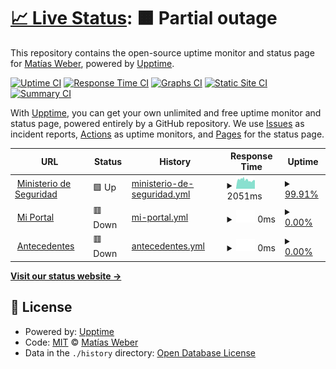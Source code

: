 # [📈 Live Status](https://matiwiber.github.io/status-page): <!--live status--> **🟧 Partial outage**

This repository contains the open-source uptime monitor and status page for [Matías Weber](https://matiwiber.github.io/status-page), powered by [Upptime](https://github.com/upptime/upptime).

[![Uptime CI](https://github.com/matiwiber/status-page/workflows/Uptime%20CI/badge.svg)](https://github.com/matiwiber/status-page/actions?query=workflow%3A%22Uptime+CI%22)
[![Response Time CI](https://github.com/matiwiber/status-page/workflows/Response%20Time%20CI/badge.svg)](https://github.com/matiwiber/status-page/actions?query=workflow%3A%22Response+Time+CI%22)
[![Graphs CI](https://github.com/matiwiber/status-page/workflows/Graphs%20CI/badge.svg)](https://github.com/matiwiber/status-page/actions?query=workflow%3A%22Graphs+CI%22)
[![Static Site CI](https://github.com/matiwiber/status-page/workflows/Static%20Site%20CI/badge.svg)](https://github.com/matiwiber/status-page/actions?query=workflow%3A%22Static+Site+CI%22)
[![Summary CI](https://github.com/matiwiber/status-page/workflows/Summary%20CI/badge.svg)](https://github.com/matiwiber/status-page/actions?query=workflow%3A%22Summary+CI%22)

With [Upptime](https://upptime.js.org), you can get your own unlimited and free uptime monitor and status page, powered entirely by a GitHub repository. We use [Issues](https://github.com/matiwiber/status-page/issues) as incident reports, [Actions](https://github.com/matiwiber/status-page/actions) as uptime monitors, and [Pages](https://matiwiber.github.io/status-page) for the status page.

<!--start: status pages-->
<!-- This summary is generated by Upptime (https://github.com/upptime/upptime) -->
<!-- Do not edit this manually, your changes will be overwritten -->
<!-- prettier-ignore -->
| URL | Status | History | Response Time | Uptime |
| --- | ------ | ------- | ------------- | ------ |
| <img alt="" src="https://icons.duckduckgo.com/ip3/www.mseg.gba.gov.ar.ico" height="13"> [Ministerio de Seguridad](https://www.mseg.gba.gov.ar/) | 🟩 Up | [ministerio-de-seguridad.yml](https://github.com/matiwiber/statusPage/commits/HEAD/history/ministerio-de-seguridad.yml) | <details><summary><img alt="Response time graph" src="./graphs/ministerio-de-seguridad/response-time-week.png" height="20"> 2051ms</summary><br><a href="https://matiwiber.github.io/statusPage/history/ministerio-de-seguridad"><img alt="Response time 2051" src="https://img.shields.io/endpoint?url=https%3A%2F%2Fraw.githubusercontent.com%2Fmatiwiber%2FstatusPage%2FHEAD%2Fapi%2Fministerio-de-seguridad%2Fresponse-time.json"></a><br><a href="https://matiwiber.github.io/statusPage/history/ministerio-de-seguridad"><img alt="24-hour response time 1823" src="https://img.shields.io/endpoint?url=https%3A%2F%2Fraw.githubusercontent.com%2Fmatiwiber%2FstatusPage%2FHEAD%2Fapi%2Fministerio-de-seguridad%2Fresponse-time-day.json"></a><br><a href="https://matiwiber.github.io/statusPage/history/ministerio-de-seguridad"><img alt="7-day response time 2051" src="https://img.shields.io/endpoint?url=https%3A%2F%2Fraw.githubusercontent.com%2Fmatiwiber%2FstatusPage%2FHEAD%2Fapi%2Fministerio-de-seguridad%2Fresponse-time-week.json"></a><br><a href="https://matiwiber.github.io/statusPage/history/ministerio-de-seguridad"><img alt="30-day response time 2051" src="https://img.shields.io/endpoint?url=https%3A%2F%2Fraw.githubusercontent.com%2Fmatiwiber%2FstatusPage%2FHEAD%2Fapi%2Fministerio-de-seguridad%2Fresponse-time-month.json"></a><br><a href="https://matiwiber.github.io/statusPage/history/ministerio-de-seguridad"><img alt="1-year response time 2051" src="https://img.shields.io/endpoint?url=https%3A%2F%2Fraw.githubusercontent.com%2Fmatiwiber%2FstatusPage%2FHEAD%2Fapi%2Fministerio-de-seguridad%2Fresponse-time-year.json"></a></details> | <details><summary><a href="https://matiwiber.github.io/statusPage/history/ministerio-de-seguridad">99.91%</a></summary><a href="https://matiwiber.github.io/statusPage/history/ministerio-de-seguridad"><img alt="All-time uptime 99.91%" src="https://img.shields.io/endpoint?url=https%3A%2F%2Fraw.githubusercontent.com%2Fmatiwiber%2FstatusPage%2FHEAD%2Fapi%2Fministerio-de-seguridad%2Fuptime.json"></a><br><a href="https://matiwiber.github.io/statusPage/history/ministerio-de-seguridad"><img alt="24-hour uptime 99.63%" src="https://img.shields.io/endpoint?url=https%3A%2F%2Fraw.githubusercontent.com%2Fmatiwiber%2FstatusPage%2FHEAD%2Fapi%2Fministerio-de-seguridad%2Fuptime-day.json"></a><br><a href="https://matiwiber.github.io/statusPage/history/ministerio-de-seguridad"><img alt="7-day uptime 99.91%" src="https://img.shields.io/endpoint?url=https%3A%2F%2Fraw.githubusercontent.com%2Fmatiwiber%2FstatusPage%2FHEAD%2Fapi%2Fministerio-de-seguridad%2Fuptime-week.json"></a><br><a href="https://matiwiber.github.io/statusPage/history/ministerio-de-seguridad"><img alt="30-day uptime 99.91%" src="https://img.shields.io/endpoint?url=https%3A%2F%2Fraw.githubusercontent.com%2Fmatiwiber%2FstatusPage%2FHEAD%2Fapi%2Fministerio-de-seguridad%2Fuptime-month.json"></a><br><a href="https://matiwiber.github.io/statusPage/history/ministerio-de-seguridad"><img alt="1-year uptime 99.91%" src="https://img.shields.io/endpoint?url=https%3A%2F%2Fraw.githubusercontent.com%2Fmatiwiber%2FstatusPage%2FHEAD%2Fapi%2Fministerio-de-seguridad%2Fuptime-year.json"></a></details>
| <img alt="" src="https://icons.duckduckgo.com/ip3/miportal.mseg.gba.gov.ar.ico" height="13"> [Mi Portal](https://miportal.mseg.gba.gov.ar/) | 🟥 Down | [mi-portal.yml](https://github.com/matiwiber/statusPage/commits/HEAD/history/mi-portal.yml) | <details><summary><img alt="Response time graph" src="./graphs/mi-portal/response-time-week.png" height="20"> 0ms</summary><br><a href="https://matiwiber.github.io/statusPage/history/mi-portal"><img alt="Response time 0" src="https://img.shields.io/endpoint?url=https%3A%2F%2Fraw.githubusercontent.com%2Fmatiwiber%2FstatusPage%2FHEAD%2Fapi%2Fmi-portal%2Fresponse-time.json"></a><br><a href="https://matiwiber.github.io/statusPage/history/mi-portal"><img alt="24-hour response time 0" src="https://img.shields.io/endpoint?url=https%3A%2F%2Fraw.githubusercontent.com%2Fmatiwiber%2FstatusPage%2FHEAD%2Fapi%2Fmi-portal%2Fresponse-time-day.json"></a><br><a href="https://matiwiber.github.io/statusPage/history/mi-portal"><img alt="7-day response time 0" src="https://img.shields.io/endpoint?url=https%3A%2F%2Fraw.githubusercontent.com%2Fmatiwiber%2FstatusPage%2FHEAD%2Fapi%2Fmi-portal%2Fresponse-time-week.json"></a><br><a href="https://matiwiber.github.io/statusPage/history/mi-portal"><img alt="30-day response time 0" src="https://img.shields.io/endpoint?url=https%3A%2F%2Fraw.githubusercontent.com%2Fmatiwiber%2FstatusPage%2FHEAD%2Fapi%2Fmi-portal%2Fresponse-time-month.json"></a><br><a href="https://matiwiber.github.io/statusPage/history/mi-portal"><img alt="1-year response time 0" src="https://img.shields.io/endpoint?url=https%3A%2F%2Fraw.githubusercontent.com%2Fmatiwiber%2FstatusPage%2FHEAD%2Fapi%2Fmi-portal%2Fresponse-time-year.json"></a></details> | <details><summary><a href="https://matiwiber.github.io/statusPage/history/mi-portal">0.00%</a></summary><a href="https://matiwiber.github.io/statusPage/history/mi-portal"><img alt="All-time uptime 0.00%" src="https://img.shields.io/endpoint?url=https%3A%2F%2Fraw.githubusercontent.com%2Fmatiwiber%2FstatusPage%2FHEAD%2Fapi%2Fmi-portal%2Fuptime.json"></a><br><a href="https://matiwiber.github.io/statusPage/history/mi-portal"><img alt="24-hour uptime 0.00%" src="https://img.shields.io/endpoint?url=https%3A%2F%2Fraw.githubusercontent.com%2Fmatiwiber%2FstatusPage%2FHEAD%2Fapi%2Fmi-portal%2Fuptime-day.json"></a><br><a href="https://matiwiber.github.io/statusPage/history/mi-portal"><img alt="7-day uptime 0.00%" src="https://img.shields.io/endpoint?url=https%3A%2F%2Fraw.githubusercontent.com%2Fmatiwiber%2FstatusPage%2FHEAD%2Fapi%2Fmi-portal%2Fuptime-week.json"></a><br><a href="https://matiwiber.github.io/statusPage/history/mi-portal"><img alt="30-day uptime 0.00%" src="https://img.shields.io/endpoint?url=https%3A%2F%2Fraw.githubusercontent.com%2Fmatiwiber%2FstatusPage%2FHEAD%2Fapi%2Fmi-portal%2Fuptime-month.json"></a><br><a href="https://matiwiber.github.io/statusPage/history/mi-portal"><img alt="1-year uptime 0.00%" src="https://img.shields.io/endpoint?url=https%3A%2F%2Fraw.githubusercontent.com%2Fmatiwiber%2FstatusPage%2FHEAD%2Fapi%2Fmi-portal%2Fuptime-year.json"></a></details>
| <img alt="" src="https://icons.duckduckgo.com/ip3/antecedentes.mseg.gba.gov.ar.ico" height="13"> [Antecedentes](https://antecedentes.mseg.gba.gov.ar/) | 🟥 Down | [antecedentes.yml](https://github.com/matiwiber/statusPage/commits/HEAD/history/antecedentes.yml) | <details><summary><img alt="Response time graph" src="./graphs/antecedentes/response-time-week.png" height="20"> 0ms</summary><br><a href="https://matiwiber.github.io/statusPage/history/antecedentes"><img alt="Response time 0" src="https://img.shields.io/endpoint?url=https%3A%2F%2Fraw.githubusercontent.com%2Fmatiwiber%2FstatusPage%2FHEAD%2Fapi%2Fantecedentes%2Fresponse-time.json"></a><br><a href="https://matiwiber.github.io/statusPage/history/antecedentes"><img alt="24-hour response time 0" src="https://img.shields.io/endpoint?url=https%3A%2F%2Fraw.githubusercontent.com%2Fmatiwiber%2FstatusPage%2FHEAD%2Fapi%2Fantecedentes%2Fresponse-time-day.json"></a><br><a href="https://matiwiber.github.io/statusPage/history/antecedentes"><img alt="7-day response time 0" src="https://img.shields.io/endpoint?url=https%3A%2F%2Fraw.githubusercontent.com%2Fmatiwiber%2FstatusPage%2FHEAD%2Fapi%2Fantecedentes%2Fresponse-time-week.json"></a><br><a href="https://matiwiber.github.io/statusPage/history/antecedentes"><img alt="30-day response time 0" src="https://img.shields.io/endpoint?url=https%3A%2F%2Fraw.githubusercontent.com%2Fmatiwiber%2FstatusPage%2FHEAD%2Fapi%2Fantecedentes%2Fresponse-time-month.json"></a><br><a href="https://matiwiber.github.io/statusPage/history/antecedentes"><img alt="1-year response time 0" src="https://img.shields.io/endpoint?url=https%3A%2F%2Fraw.githubusercontent.com%2Fmatiwiber%2FstatusPage%2FHEAD%2Fapi%2Fantecedentes%2Fresponse-time-year.json"></a></details> | <details><summary><a href="https://matiwiber.github.io/statusPage/history/antecedentes">0.00%</a></summary><a href="https://matiwiber.github.io/statusPage/history/antecedentes"><img alt="All-time uptime 0.00%" src="https://img.shields.io/endpoint?url=https%3A%2F%2Fraw.githubusercontent.com%2Fmatiwiber%2FstatusPage%2FHEAD%2Fapi%2Fantecedentes%2Fuptime.json"></a><br><a href="https://matiwiber.github.io/statusPage/history/antecedentes"><img alt="24-hour uptime 0.00%" src="https://img.shields.io/endpoint?url=https%3A%2F%2Fraw.githubusercontent.com%2Fmatiwiber%2FstatusPage%2FHEAD%2Fapi%2Fantecedentes%2Fuptime-day.json"></a><br><a href="https://matiwiber.github.io/statusPage/history/antecedentes"><img alt="7-day uptime 0.00%" src="https://img.shields.io/endpoint?url=https%3A%2F%2Fraw.githubusercontent.com%2Fmatiwiber%2FstatusPage%2FHEAD%2Fapi%2Fantecedentes%2Fuptime-week.json"></a><br><a href="https://matiwiber.github.io/statusPage/history/antecedentes"><img alt="30-day uptime 0.00%" src="https://img.shields.io/endpoint?url=https%3A%2F%2Fraw.githubusercontent.com%2Fmatiwiber%2FstatusPage%2FHEAD%2Fapi%2Fantecedentes%2Fuptime-month.json"></a><br><a href="https://matiwiber.github.io/statusPage/history/antecedentes"><img alt="1-year uptime 0.00%" src="https://img.shields.io/endpoint?url=https%3A%2F%2Fraw.githubusercontent.com%2Fmatiwiber%2FstatusPage%2FHEAD%2Fapi%2Fantecedentes%2Fuptime-year.json"></a></details>

<!--end: status pages-->

[**Visit our status website →**](https://matiwiber.github.io/statusPage/)

## 📄 License

- Powered by: [Upptime](https://github.com/upptime/upptime)
- Code: [MIT](./LICENSE) © [Matías Weber](https://matiwiber.github.io/status-page)
- Data in the `./history` directory: [Open Database License](https://opendatacommons.org/licenses/odbl/1-0/)
